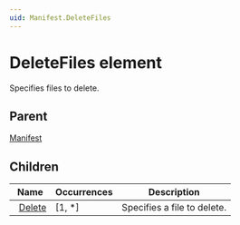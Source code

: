```yaml
---
uid: Manifest.DeleteFiles
---
```


# DeleteFiles element

Specifies files to delete.

## Parent

[Manifest](xref:Manifest)

## Children

|Name|Occurrences|Description|
|--- |--- |--- |
|&nbsp;&nbsp;[Delete](xref:Manifest.DeleteFiles.Delete)|[1, *]|Specifies a file to delete.|
